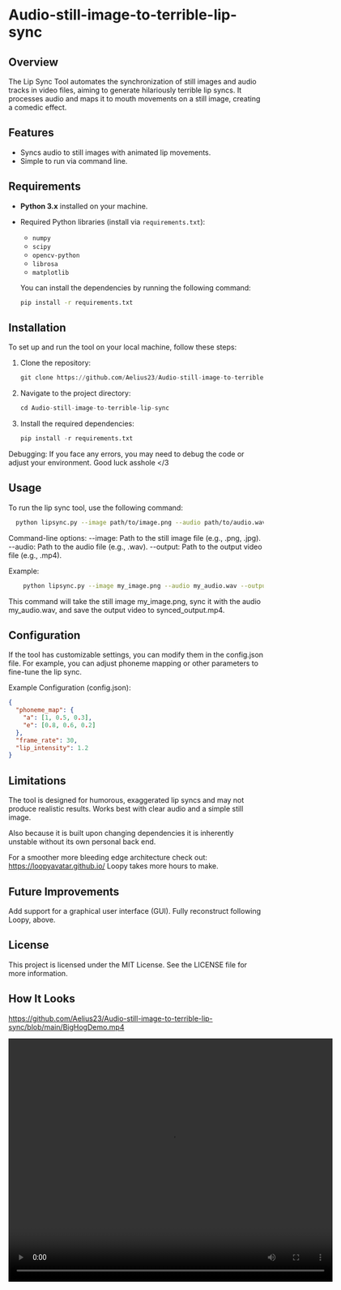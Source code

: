 # Audio-still-image-to-terrible-lip-sync

## Overview
The Lip Sync Tool automates the synchronization of still images and audio tracks in video files, aiming to generate hilariously terrible lip syncs. It processes audio and maps it to mouth movements on a still image, creating a comedic effect.

## Features
- Syncs audio to still images with animated lip movements.
- Simple to run via command line.

## Requirements
- **Python 3.x** installed on your machine.
- Required Python libraries (install via `requirements.txt`):
  - `numpy`
  - `scipy`
  - `opencv-python`
  - `librosa`
  - `matplotlib`
  
  You can install the dependencies by running the following command:
  ```bash
  pip install -r requirements.txt

  
## Installation
To set up and run the tool on your local machine, follow these steps:
1. Clone the repository:
   ```python
   git clone https://github.com/Aelius23/Audio-still-image-to-terrible-lip-sync.git
3. Navigate to the project directory:
   ```python
   cd Audio-still-image-to-terrible-lip-sync
5. Install the required dependencies:
   ```python
   pip install -r requirements.txt
Debugging: If you face any errors, you may need to debug the code or adjust your environment. Good luck asshole </3

## Usage
To run the lip sync tool, use the following command:
```bash
  python lipsync.py --image path/to/image.png --audio path/to/audio.wav --output path/to/output.mp4
```
Command-line options:
  --image: Path to the still image file (e.g., .png, .jpg).
  --audio: Path to the audio file (e.g., .wav).
  --output: Path to the output video file (e.g., .mp4).

Example:
```bash
    python lipsync.py --image my_image.png --audio my_audio.wav --output synced_output.mp4
```
This command will take the still image my_image.png, sync it with the audio my_audio.wav, and save the output video to synced_output.mp4.

## Configuration
If the tool has customizable settings, you can modify them in the config.json file. For example, you can adjust phoneme mapping or other parameters to fine-tune the lip sync.

Example Configuration (config.json):
```json
{
  "phoneme_map": {
    "a": [1, 0.5, 0.3],
    "e": [0.8, 0.6, 0.2]
  },
  "frame_rate": 30,
  "lip_intensity": 1.2
}
```
## Limitations
The tool is designed for humorous, exaggerated lip syncs and may not produce realistic results.
Works best with clear audio and a simple still image.

Also because it is built upon changing dependencies it is inherently unstable without its own personal back end.

For a smoother more bleeding edge architecture check out:
https://loopyavatar.github.io/
Loopy takes more hours to make.

## Future Improvements
Add support for a graphical user interface (GUI).
Fully reconstruct following Loopy, above.

## License
This project is licensed under the MIT License. See the LICENSE file for more information.

## How It Looks
https://github.com/Aelius23/Audio-still-image-to-terrible-lip-sync/blob/main/BigHogDemo.mp4

<video width="640" height="480" controls>
  <source src="https://github.com/yourusername/yourrepository/raw/main/BigHogDemo.mp4" type="video/mp4">
  Your browser does not support the video tag.
</video>

